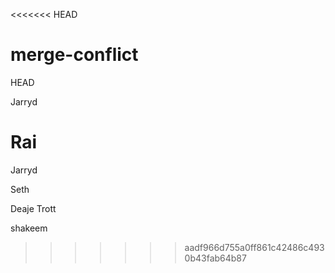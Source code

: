 <<<<<<< HEAD
# merge-conflict
 HEAD

Jarryd


Rai
=======

Jarryd

Seth

Deaje Trott

shakeem
>>>>>>> aadf966d755a0ff861c42486c4930b43fab64b87
